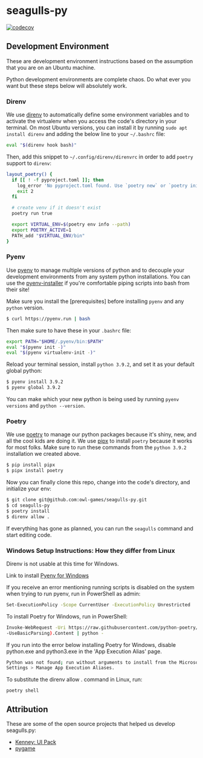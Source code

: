# seagulls-py

[![codecov](https://codecov.io/gh/codeghetti/seagulls-py/branch/main/graph/badge.svg?token=VJ67644A08)](https://codecov.io/gh/codeghetti/seagulls-py)

## Development Environment
These are development environment instructions based on the assumption that you are on an Ubuntu
machine.

Python development environments are complete chaos. Do what ever you want but these steps below will
absolutely work.

### Direnv
[direnv]: <https://direnv.net>
We use [direnv] to automatically define some environment variables and to activate the virtualenv
when you access the code's directory in your terminal. On most Ubuntu versions, you can install it
by running `sudo apt install direnv` and adding the below line to your `~/.bashrc` file:

```bash
eval "$(direnv hook bash)"
```

Then, add this snippet to `~/.config/direnv/direnvrc` in order to add `poetry` support to `direnv`:
```bash
layout_poetry() {
  if [[ ! -f pyproject.toml ]]; then
    log_error 'No pyproject.toml found. Use `poetry new` or `poetry init` to create one first.'
    exit 2
  fi

  # create venv if it doesn't exist
  poetry run true

  export VIRTUAL_ENV=$(poetry env info --path)
  export POETRY_ACTIVE=1
  PATH_add "$VIRTUAL_ENV/bin"
}
```

### Pyenv
[pyenv]: <https://github.com/pyenv/pyenv> "Pyenv"
[pyenv-installer]: <https://github.com/pyenv/pyenv-installer> "Pyenv Installer"
[pyenv-prereqs]: <https://github.com/pyenv/pyenv/wiki/Common-build-problems> "Pyenv Prerequisites"
Use [pyenv] to manage multiple versions of python and to decouple your development
environments from any system python installations. You can use the [pyenv-installer] if you're
comfortable piping scripts into bash from their site!

Make sure you install the [prerequisites] before installing `pyenv` and any `python` version.

```bash
$ curl https://pyenv.run | bash
```

Then make sure to have these in your `.bashrc` file:

```bash
export PATH="$HOME/.pyenv/bin:$PATH"
eval "$(pyenv init -)"
eval "$(pyenv virtualenv-init -)"
```

Reload your terminal session, install `python 3.9.2`, and set it as your default global python:
```bash
$ pyenv install 3.9.2
$ pyenv global 3.9.2
```

You can make which your new python is being used by running `pyenv versions` and `python --version`.

### Poetry
[poetry]: <https://python-poetry.org> "Poetry"
[pipx]: <https://pipxproject.github.io/pipx/> "pipx"
We use [poetry] to manage our python packages because it's shiny, new, and all the cool kids are
doing it. We use [pipx] to install `poetry` because it works for most folks. Make sure to run these
commands from the `python 3.9.2` installation we created above.

```bash
$ pip install pipx
$ pipx install poetry
```

Now you can finally clone this repo, change into the code's directory, and initialize your env:
```bash
$ git clone git@github.com:owl-games/seagulls-py.git
$ cd seagulls-py
$ poetry install
$ direnv allow .
```

If everything has gone as planned, you can run the `seagulls` command and start editing code.

### Windows Setup Instructions: How they differ from Linux
[Pyenv for Windows]: <https://pyenv-win.github.io/pyenv-win/> "Pyenv for windows"
Direnv is not usable at this time for Windows.

Link to install [Pyenv for Windows]

If you receive an error mentioning running scripts is disabled on the system when trying to run pyenv, 
run in PowerShell as admin:
```bash
Set-ExecutionPolicy -Scope CurrentUser -ExecutionPolicy Unrestricted
```
To install Poetry for Windows, run in PowerShell:
```bash
Invoke-WebRequest -Uri https://raw.githubusercontent.com/python-poetry/poetry/master/get-poetry.py 
-UseBasicParsing).Content | python - 
```

If you run into the error below installing Poetry for Windows, disable python.exe and python3.exe in the
'App Execution Alias' page.
```bash
Python was not found; run without arguments to install from the Microsoft Store, or disable this shortcut from 
Settings > Manage App Execution Aliases.
```
To substitute the direnv allow . command in Linux, run:
```commandline
poetry shell
```

## Attribution

These are some of the open source projects that helped us develop seagulls.py:

- [Kenney: UI Pack](https://www.kenney.nl/assets/ui-pack)
- [pygame](https://www.pygame.org/)
